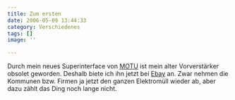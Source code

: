 ```yaml
---
title: Zum ersten
date: 2006-05-09 13:44:33
category: Verschiedenes
tags: []
image: ''

---
```


Durch mein neues Superinterface von [MOTU](http://www.motu.com/) ist mein alter Vorverstärker obsolet geworden. Deshalb biete ich ihn jetzt bei [Ebay](http://cgi.ebay.de/ws/eBayISAPI.dll?ViewItem&item=7413894857) an. Zwar nehmen die Kommunen bzw. Firmen ja jetzt den ganzen Elektromüll wieder ab, aber dazu zählt das Ding noch lange nicht.
